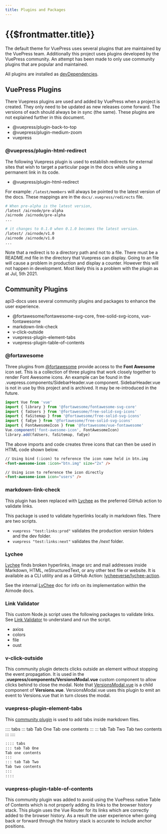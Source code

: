 ```yaml
---
title: Plugins and Packages
---
```


# {{$frontmatter.title}}

<TocHeader />
<TOC class="table-of-contents" :include-level="[2,3]" />

The default theme for VuePress uses several plugins that are maintained by the VuePress team. Additionally this project uses plugins developed by the VuePress community. An attempt has been made to only use community plugins that are popular and maintained.

All plugins are installed as [devDependencies](https://github.com/api3dao/api3-docs/blob/main/package.json).

## VuePress Plugins

There Vuepress plugins are used and added by VuePress when a project is created. They only need to be updated as new releases come forward. The versions of each should always be in sync (the same). These plugins are not explained further in this document.

- @vuepress/plugin-back-to-top
- @vuepress/plugin-medium-zoom
- vuepress

### @vuepress/plugin-html-redirect 

The following Vuepress plugin is used to establish redirects for external sites that wish to target a particular page in the docs while using a permanent link in its code. 

- @vuepress/plugin-html-redirect

For example: `/latest/members` will always be pointed to the latest version of the docs. These mappings are in the `docs/.vuepress/redirects` file. 

```bash
# When pre-alpha is the latest version,
/latest /airnode/pre-alpha
/airnode /airnode/pre-alpha
...

# it changes to 0.1.0 when 0.1.0 becomes the latest version.
/latest/ /airnode/v1.0
/airnode /airnode/v1.0
...
```

Note that a redirect is to a directory path and not to a file. There must be a README.md file in the directory that Vuepress can display. Going to an file will cause a problem in production and display a counter. However this will not happen in development. Most likely this is a problem with the plugin as at Jul, 5th 2021.

## Community Plugins

api3-docs uses several community plugins and packages to enhance the user experience.

- @fortawesome/fontawesome-svg-core, free-solid-svg-icons, vue-fontawesome
- markdown-link-check
- v-click-outside
- vuepress-plugin-element-tabs
- vuepress-plugin-table-of-contents

### @fortawesome

Three plugins from [@fortawesome](https://www.npmjs.com/package/@fortawesome/vue-fontawesome) provide access to the  **Font Awesome** icon set. This is a collection of three plugins that work closely together to render Font Awesome icons. An example can be found in the .vuepress.components/SidebarHeader.vue component. SidebarHeader.vue is not in use by this project and is archived. It may be re-introduced in the future.

```js
import Vue from 'vue'
import { library } from '@fortawesome/fontawesome-svg-core'
import { faUsers } from '@fortawesome/free-solid-svg-icons'
import { faSitemap } from '@fortawesome/free-solid-svg-icons'
import { faEye } from '@fortawesome/free-solid-svg-icons'
import { FontAwesomeIcon } from '@fortawesome/vue-fontawesome'
Vue.component('font-awesome-icon', FontAwesomeIcon)
library.add(faUsers, faSitemap, faEye)
```

The above imports and code creates three icons that can then be used in HTML code shown below.

```html
// Using bind (:icon) to reference the icon name held in btn.img
<font-awesome-icon :icon="btn.img" size="2x" />

// Using icon to reference the icon directly
<font-awesome-icon icon="users" />
```

### markdown-link-check

This plugin has been replaced with [Lychee](./plugins.md#lychee) as the preferred GitHub action to validate links.

This package is used to validate hyperlinks locally in markdown files. There are two scripts.

- `vuepress "test:links:prod"` validates the production version folders and the dev folder.
- `vuepress "test:links:next"` validates the */next* folder.

<!-- This package is also used in a **GitHub Action** on the remote repo to validate hyperlinks on `git push`, see [GitHub Actions](./github-actions.md#markdown-link-check).

Before running `vuepress "docs:build"` or `sh deploy.sh` be sure to run `vuepress "test:links:prod"` first to validate production hyperlinks. See [Deployment](./deployment.md) to learn more about incorporation of this test.-->

### Lychee

[Lychee](https://github.com/lycheeverse/lychee) finds broken hyperlinks, image src and mail addresses inside Markdown, HTML, reStructuredText, or any other text file or website. It is available as a CLI utility and as a GitHub Action: [lycheeverse/lychee-action](https://github.com/lycheeverse/lychee-action).

See the internal [LyChee](./lychee.md) doc for info on its implementation within the Airnode docs.

### Link Validator

This custom Node.js script uses the following packages to validate links. See [Link Validator](link-validator.md) to understand and run the script.

- axios
- colors
- file
- oust

### v-click-outside

This community plugin detects clicks outside an element without stopping the event propagation. It is used in the **.vuepress/components/VersionsModal.vue** custom component to allow clicks behind to close the modal. Note that [VersionsModal.vue](./custom-components.md#versions-vue-and-versionsmodal-vue) is a child component of **Versions.vue**. VersionsModal.vue uses this plugin to emit an event to Versions.vue that in turn closes the modal.

### vuepress-plugin-element-tabs

This [community plugin](https://www.npmjs.com/package/vuepress-plugin-element-tabs) is used to add tabs inside markdown files.

:::: tabs
::: tab Tab One
Tab one contents
:::
::: tab Tab Two
Tab two contents
:::
::::

```md
:::: tabs
::: tab Tab One
Tab one contents
:::
::: tab Tab Two
Tab two contents
:::
::::
```

### vuepress-plugin-table-of-contents

This community plugin was added to avoid using the VuePress native Table of Contents which is not properly adding its links to the browser history stack. This plugin uses the Vue Router for its links which are correctly added to the browser history. As a result the user experience when going back or forward through the history stack is accurate to include anchor positions.
